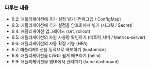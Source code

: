 ### 다루는 내용
- 9.2: 애플리케이션에 추가 설정 넣기 (컨피그맵 / ConfigMap)
- 9.3: 애플리케이션에 추가 설정을 암호화해서 넣기 (시크릿 / Secret)
- 9.4: 애플리케이션 업그레이드 (set, rollout)
- 9.5: 애플리케이션의 자원 사용량 확인하기 (메트릭 서버 / Metrics-server)
- 9.6: 애플리케이션의 자동 확장 기능 (HPA)
- 9.7: 애플리케이션을 동적으로 배포하기 (kustomize)
- 9.8: 애플리케이션을 더욱더 쉽게 배포하기 (helm)
- 9.9: 애플리케이션을 웹UI에서 관리하기 (kube dashboard)
